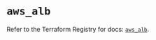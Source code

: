 # `aws_alb`

Refer to the Terraform Registry for docs: [`aws_alb`](https://registry.terraform.io/providers/hashicorp/aws/6.3.0/docs/resources/alb).
